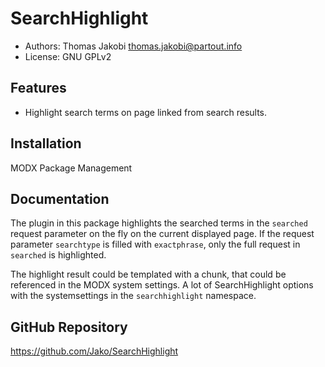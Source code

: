 SearchHighlight
===============

- Authors: Thomas Jakobi <thomas.jakobi@partout.info>
- License: GNU GPLv2

## Features

- Highlight search terms on page linked from search results.

## Installation

MODX Package Management

## Documentation

The plugin in this package highlights the searched terms in the `searched` request parameter on the fly on the current displayed page.
If the request parameter `searchtype` is filled with `exactphrase`, only the full request in `searched` is highlighted.

The highlight result could be templated with a chunk, that could be referenced in the MODX system settings. A lot of
SearchHighlight options with the systemsettings in the `searchhighlight` namespace.

## GitHub Repository

https://github.com/Jako/SearchHighlight
